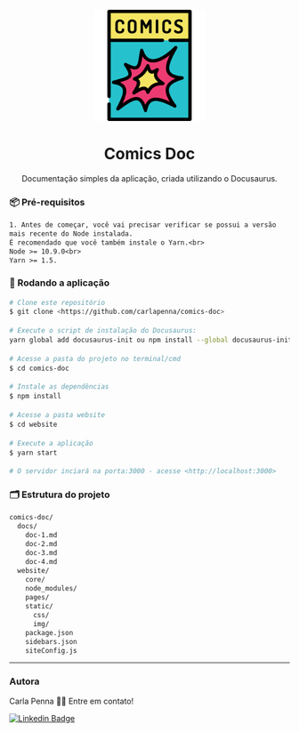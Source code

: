 <p align="center">
    <img width="200" src="website/static/img/comic.png">
</p>

<h1 align="center">Comics Doc</h1>

<p align="center">Documentação simples da aplicação, criada utilizando o Docusaurus.</p>

### 📦 Pré-requisitos
```
1. Antes de começar, você vai precisar verificar se possui a versão mais recente do Node instalada. 
É recomendado que você também instale o Yarn.<br>
Node >= 10.9.0<br>
Yarn >= 1.5.
```

### 🎲 Rodando a aplicação

```bash
# Clone este repositório
$ git clone <https://github.com/carlapenna/comics-doc>

# Execute o script de instalação do Docusaurus: 
yarn global add docusaurus-init ou npm install --global docusaurus-init

# Acesse a pasta do projeto no terminal/cmd
$ cd comics-doc

# Instale as dependências
$ npm install

# Acesse a pasta website
$ cd website

# Execute a aplicação
$ yarn start

# O servidor inciará na porta:3000 - acesse <http://localhost:3000>
```

### 🗂️ Estrutura do projeto
```
comics-doc/
  docs/
    doc-1.md
    doc-2.md
    doc-3.md
    doc-4.md
  website/
    core/
    node_modules/
    pages/
    static/
      css/
      img/
    package.json
    sidebars.json
    siteConfig.js
```

---
### Autora

 Carla Penna 👋🏽 Entre em contato! 
 
 [![Linkedin Badge](https://img.shields.io/badge/-Carla-blue?style=flat-square&logo=Linkedin&logoColor=white&link=https://www.linkedin.com/in/carlabpenna/)](https://www.linkedin.com/in/carlabpenna/)

